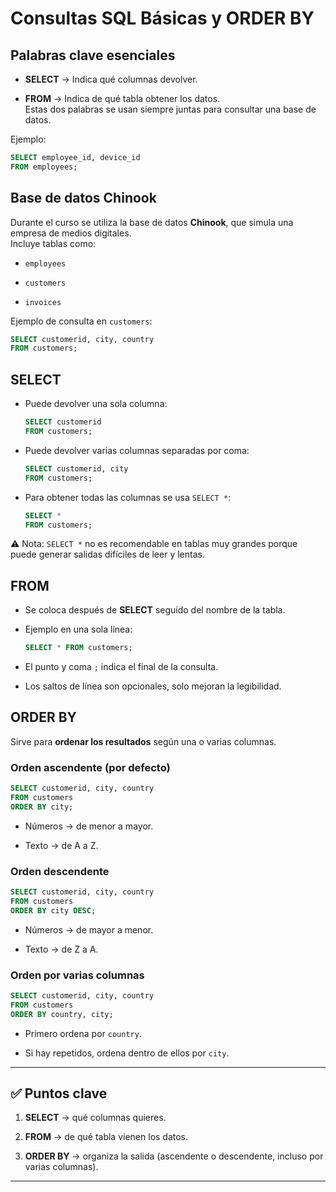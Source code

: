 
# Consultas SQL Básicas y ORDER BY

## Palabras clave esenciales

- **SELECT** → Indica qué columnas devolver.
    
- **FROM** → Indica de qué tabla obtener los datos.  
    Estas dos palabras se usan siempre juntas para consultar una base de datos.
    

Ejemplo:

```sql
SELECT employee_id, device_id
FROM employees;
```

## Base de datos Chinook

Durante el curso se utiliza la base de datos **Chinook**, que simula una empresa de medios digitales.  
Incluye tablas como:

- `employees`
    
- `customers`
    
- `invoices`
    

Ejemplo de consulta en `customers`:

```sql
SELECT customerid, city, country
FROM customers;
```

## SELECT

- Puede devolver una sola columna:
    
    ```sql
    SELECT customerid
    FROM customers;
    ```
    
- Puede devolver varias columnas separadas por coma:
    
    ```sql
    SELECT customerid, city
    FROM customers;
    ```
    
- Para obtener todas las columnas se usa `SELECT *`:
    
    ```sql
    SELECT *
    FROM customers;
    ```
    

⚠ Nota: `SELECT *` no es recomendable en tablas muy grandes porque puede generar salidas difíciles de leer y lentas.

## FROM

- Se coloca después de **SELECT** seguido del nombre de la tabla.
    
- Ejemplo en una sola línea:
    
    ```sql
    SELECT * FROM customers;
    ```
    
- El punto y coma `;` indica el final de la consulta.
    
- Los saltos de línea son opcionales, solo mejoran la legibilidad.
    

## ORDER BY

Sirve para **ordenar los resultados** según una o varias columnas.

### Orden ascendente (por defecto)

```sql
SELECT customerid, city, country
FROM customers
ORDER BY city;
```

- Números → de menor a mayor.
    
- Texto → de A a Z.
    

### Orden descendente

```sql
SELECT customerid, city, country
FROM customers
ORDER BY city DESC;
```

- Números → de mayor a menor.
    
- Texto → de Z a A.
    

### Orden por varias columnas

```sql
SELECT customerid, city, country
FROM customers
ORDER BY country, city;
```

- Primero ordena por `country`.
    
- Si hay repetidos, ordena dentro de ellos por `city`.
    

---

## ✅ Puntos clave

1. **SELECT** → qué columnas quieres.
    
2. **FROM** → de qué tabla vienen los datos.
    
3. **ORDER BY** → organiza la salida (ascendente o descendente, incluso por varias columnas).
    

---


